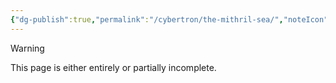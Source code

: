 ```yaml
---
{"dg-publish":true,"permalink":"/cybertron/the-mithril-sea/","noteIcon":"default"}
---
```

  
>[!warning] 
>This page is either entirely or partially incomplete. 

